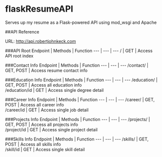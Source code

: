 # flaskResumeAPI
Serves up my resume as a Flask-powered API using mod_wsgi and Apache

##API Reference

URL: http://api.robertjohnkeck.com

###API Root
Endpoint | Methods | Function
--- | --- | ---
/ | GET | Access API root index 

###Contact Info
Endpoint | Methods | Function
--- | --- | ---
/contact/ | GET, POST | Access resume contact info

###Education Info
Endpoint | Methods | Function
--- | --- | ---
/education/ | GET, POST | Access all education info  
/education/id | GET | Access single degree detail 

###Career Info
Endpoint | Methods | Function
--- | --- | ---
/career/ | GET, POST | Access all career info     
/career/id | GET | Access single job detail    

###Projects Info
Endpoint | Methods | Function
--- | --- | ---
/projects/ | GET, POST | Access all projects info   
/project/id | GET | Access single project detail 

###Skills Info
Endpoint | Methods | Function
--- | --- | ---
/skills/ | GET, POST | Access all skills info    
/skill/id | GET | Access single skill detail  
